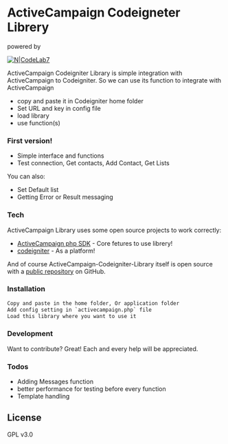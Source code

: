 # ActiveCampaign Codeigneter Librery

powered by

[![N|CodeLab7](https://avatars0.githubusercontent.com/u/39191324?s=200&v=4)](https://codelab7.com)

ActiveCampaign Codeigniter Library is simple integration with ActiveCampaign to Codeigniter. So we can use its function to integrate with ActiveCampaign

  - copy and paste it in Codeigniter home folder
  - Set URL and key in config file
  - load library
  - use function(s)

### First version!

  - Simple interface and functions
  - Test connection, Get contacts, Add Contact, Get Lists

You can also:
  - Set Default list
  - Getting Error or Result messaging



### Tech

ActiveCampaign Library uses some open source projects to work correctly:

* [ActiveCampaign php SDK](https://github.com/ActiveCampaign/activecampaign-api-php) - Core fetures to use librery!
* [codeigniter](https://codeigniter.com/) - As a platform!

And of course ActiveCampaign-Codeigniter-Library itself is open source with a [public repository](https://github.com/pathusutariya/ActiveCampaign-Codeigniter-Library) on GitHub.

### Installation

```txt
Copy and paste in the home folder, Or application folder
Add config setting in `activecampaign.php` file
Load this library where you want to use it
```

### Development
Want to contribute? Great! Each and every help will be appreciated.

### Todos

 - Adding Messages function
 - better performance for testing before every function
 - Template handling

License
----
GPL v3.0
